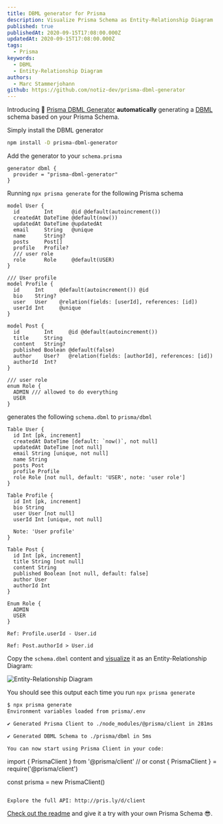```yaml
---
title: DBML generator for Prisma
description: Visualize Prisma Schema as Entity-Relationship Diagram
published: true
publishedAt: 2020-09-15T17:08:00.000Z
updatedAt: 2020-09-15T17:08:00.000Z
tags:
  - Prisma
keywords:
  - DBML
  - Entity-Relationship Diagram
authors:
  - Marc Stammerjohann
github: https://github.com/notiz-dev/prisma-dbml-generator
---
```


Introducing 🥳 [Prisma DBML Generator](https://github.com/notiz-dev/prisma-dbml-generator) **automatically** generating a [DBML](https://www.dbml.org/home) schema based on your Prisma Schema. 

Simply install the DBML generator

```bash
npm install -D prisma-dbml-generator
```

Add the generator to your `schema.prisma`

```prisma
generator dbml {
  provider = "prisma-dbml-generator"
}
```

Running `npx prisma generate` for the following Prisma schema

```prisma
model User {
  id        Int      @id @default(autoincrement())
  createdAt DateTime @default(now())
  updatedAt DateTime @updatedAt
  email     String   @unique
  name      String?
  posts     Post[]
  profile   Profile?
  /// user role
  role      Role     @default(USER)
}

/// User profile
model Profile {
  id     Int     @default(autoincrement()) @id
  bio    String?
  user   User    @relation(fields: [userId], references: [id])
  userId Int     @unique
}

model Post {
  id        Int     @id @default(autoincrement())
  title     String
  content   String?
  published Boolean @default(false)
  author    User?   @relation(fields: [authorId], references: [id])
  authorId  Int?
}

/// user role
enum Role {
  ADMIN /// allowed to do everything
  USER
}
```

generates the following `schema.dbml` to `prisma/dbml`

```dbml
Table User {
  id Int [pk, increment]
  createdAt DateTime [default: `now()`, not null]
  updatedAt DateTime [not null]
  email String [unique, not null]
  name String
  posts Post
  profile Profile
  role Role [not null, default: 'USER', note: 'user role']
}

Table Profile {
  id Int [pk, increment]
  bio String
  user User [not null]
  userId Int [unique, not null]

  Note: 'User profile'
}

Table Post {
  id Int [pk, increment]
  title String [not null]
  content String
  published Boolean [not null, default: false]
  author User
  authorId Int
}

Enum Role {
  ADMIN
  USER
}

Ref: Profile.userId - User.id

Ref: Post.authorId > User.id
```

Copy the `schema.dbml` content and [visualize](https://dbdiagram.io/d) it as an Entity-Relationship Diagram:

![Entity-Relationship Diagram](assets/img/blog/prisma-dbml-generator/optimized/db-diagram.png)

You should see this output each time you run `npx prisma generate`

```bash
$ npx prisma generate
Environment variables loaded from prisma/.env

✔ Generated Prisma Client to ./node_modules/@prisma/client in 281ms

✔ Generated DBML Schema to ./prisma/dbml in 5ms

You can now start using Prisma Client in your code:

```
import { PrismaClient } from '@prisma/client'
// or const { PrismaClient } = require('@prisma/client')

const prisma = new PrismaClient()
```

Explore the full API: http://pris.ly/d/client
```

[Check out the readme](https://github.com/notiz-dev/prisma-dbml-generator#readme) and give it a try with your own Prisma Schema 😎.

